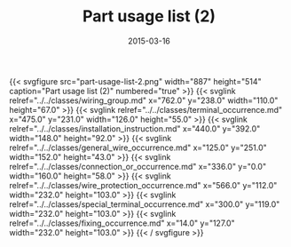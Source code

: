 ﻿---
title: Part usage list (2)
toc: false
type: specs
layout: diagram
date: "2015-03-16"
draft: false
specification: KBL
version: 2.4
documentType: "Recommendation"
elementType: Diagram
classes:
  - Wiring_group
  - Terminal_occurrence
  - Installation_instruction
  - General_wire_occurrence
  - Connection_or_occurrence
  - Wire_protection_occurrence
  - Special_terminal_occurrence
  - Fixing_occurrence
menu:
  KBL-2.4:    
    parent: presentation
    identifier: presentation/part-usage-list-2
    weight: 1009 

# Prev/next pager order (if `docs_section_pager` enabled in `params.toml`)
weight: 1009
---
{{< svgfigure src="part-usage-list-2.png" width="887" height="514" caption="Part usage list (2)" numbered="true" >}}
  {{< svglink relref="../../classes/wiring_group.md" x="762.0" y="238.0" width="110.0" height="67.0" >}}
  {{< svglink relref="../../classes/terminal_occurrence.md" x="475.0" y="231.0" width="126.0" height="55.0" >}}
  {{< svglink relref="../../classes/installation_instruction.md" x="440.0" y="392.0" width="148.0" height="92.0" >}}
  {{< svglink relref="../../classes/general_wire_occurrence.md" x="125.0" y="251.0" width="152.0" height="43.0" >}}
  {{< svglink relref="../../classes/connection_or_occurrence.md" x="336.0" y="0.0" width="160.0" height="58.0" >}}
  {{< svglink relref="../../classes/wire_protection_occurrence.md" x="566.0" y="112.0" width="232.0" height="103.0" >}}
  {{< svglink relref="../../classes/special_terminal_occurrence.md" x="300.0" y="119.0" width="232.0" height="103.0" >}}
  {{< svglink relref="../../classes/fixing_occurrence.md" x="14.0" y="127.0" width="232.0" height="103.0" >}}
{{< / svgfigure >}}
